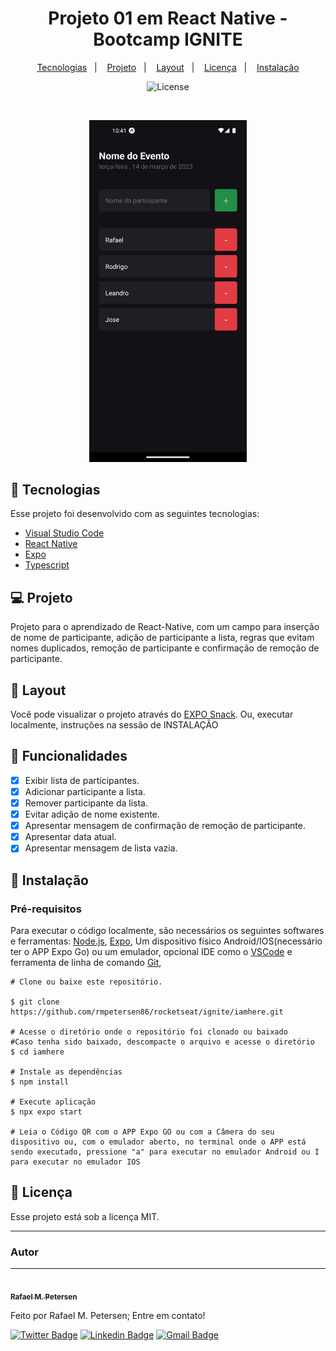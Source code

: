 <h1 align="center">  Projeto 01 em React Native - Bootcamp IGNITE  </h1>

<p align="center">
  <a href="#-tecnologias">Tecnologias</a>&nbsp;&nbsp;&nbsp;|&nbsp;&nbsp;&nbsp;
  <a href="#-projeto">Projeto</a>&nbsp;&nbsp;&nbsp;|&nbsp;&nbsp;&nbsp;
  <a href="#-layout">Layout</a>&nbsp;&nbsp;&nbsp;|&nbsp;&nbsp;&nbsp;
  <a href="#memo-licença">Licença</a>&nbsp;&nbsp;&nbsp;|&nbsp;&nbsp;&nbsp;
  <a href="#-instalação">Instalação</a>
</p>

<p align="center">
  <img alt="License" src="https://img.shields.io/static/v1?label=license&message=MIT&color=49AA26&labelColor=000000">
</p>

<br>

<p align="center">
  <img alt="screenshot" src="./.github/preview.png" width="50%">
</p>

## 🚀 Tecnologias

Esse projeto foi desenvolvido com as seguintes tecnologias:

- [Visual Studio Code](https://code.visualstudio.com/)
- [React Native](https://reactnative.dev/)
- [Expo](https://expo.dev)
- [Typescript](https://www.typescriptlang.org/)

## 💻 Projeto

Projeto para o aprendizado de React-Native, com um campo para inserção de nome de participante, adição de participante a lista, regras que evitam nomes duplicados, remoção de participante e confirmação de remoção de participante.

## 🔖 Layout

Você pode visualizar o projeto através do [EXPO Snack](https://snack.expo.dev/@r.petersen/iamhere). Ou, executar localmente, instruções na sessão de INSTALAÇÃO

## 📄 Funcionalidades

- [x] Exibir lista de participantes.
- [x] Adicionar participante a lista.
- [x] Remover participante da lista.
- [x] Evitar adição de nome existente.
- [x] Apresentar mensagem de confirmação de remoção de participante.
- [x] Apresentar data atual.
- [x] Apresentar mensagem de lista vazia.

## 📝 Instalação

### Pré-requisitos

Para executar o código localmente, são necessários os seguintes softwares e ferramentas: [Node.js](https://nodejs.org/en/), [Expo](https://expo.io/), Um dispositivo físico Android/IOS(necessário ter o APP Expo Go) ou um emulador, opcional IDE como o [VSCode](https://code.visualstudio.com/) e ferramenta de linha de comando [Git](https://git-scm.com/),

```
# Clone ou baixe este repositório.

$ git clone https://github.com/rmpetersen86/rocketseat/ignite/iamhere.git

# Acesse o diretório onde o repositório foi clonado ou baixado
#Caso tenha sido baixado, descompacte o arquivo e acesse o diretório
$ cd iamhere

# Instale as dependências
$ npm install

# Execute aplicação
$ npx expo start

# Leia o Código QR com o APP Expo GO ou com a Câmera do seu dispositivo ou, com o emulador aberto, no terminal onde o APP está sendo executado, pressione "a" para executar no emulador Android ou I para executar no emulador IOS

```

## :memo: Licença

Esse projeto está sob a licença MIT.

---

### Autor

---

<a href="https://www.linkedin.com/in/rafael-petersen-ab827a14a/">
 <img style="border-radius: 50%;" src="https://github.com/rmpetersen86.png?size=100" width="100px; rounded" alt=""/>
 <br />
 <sub><b>Rafael M. Petersen</b></sub></a> <!-- <a href="https://www.linkedin.com/in/rafael-petersen-ab827a14a/" title="RMPetersen"></a> -->

Feito por Rafael M. Petersen; Entre em contato!

[![Twitter Badge](https://img.shields.io/badge/-@rafaelpetersen1-1ca0f1?style=flat-square&labelColor=1ca0f1&logo=twitter&logoColor=white&link=https://twitter.com/rafaelpetersen1)](https://twitter.com/rafaelpetersen1) [![Linkedin Badge](https://img.shields.io/badge/-Rafael-blue?style=flat-square&logo=Linkedin&logoColor=white&link=www.linkedin.com/in/rafael-petersen-ab827a14a)](www.linkedin.com/in/rafael-petersen-ab827a14a)
[![Gmail Badge](https://img.shields.io/badge/-rafael.petersen86@gmail.com-c14438?style=flat-square&logo=Gmail&logoColor=white&link=mailto:rafael.petersen86@gmail.com)](mailto:rafael.petersen86@gmail.com)

